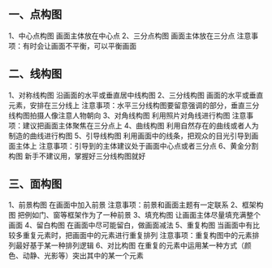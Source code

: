 ## 一、点构图

1、中心点构图
画面主体放在中心点
2、三分点构图
画面主体放在三分点
注意事项：有时会让画面不平衡，可以平衡画面

## 二、线构图

1、对称线构图
沿画面的水平或垂直居中线构图
2、三分线构图
画面的水平或垂直元素，安排在三分线上
注意事项：水平三分线构图要留意强调的部分，垂直三分线构图拍摄人像注意人物朝向
3、对角线构图
利用照片对角线进行构图
注意事项：建议把画面主体聚焦在三分点上
4、曲线构图
利用自然存在的曲线或者人为制造的曲线进行构图
5、引导线构图
利用画面中的线条，把观众的目光引导到画面主体上
注意事项：引导到的主体建议处于画面中心点或者三分点
6、黄金分割构图
新手不建议用，掌握好三分线构图就好

## 三、面构图

1、前景构图
在画面中加入前景
注意事项：前景和画面主题有一定联系
2、框架构图
把例如门、窗等框架作为了一种前景
3、填充构图
让画面主体尽量填充满整个画面
4、留白构图
在画面中尽可能留白，做画面减法
5、重复构图
当画面中有比较多重复元素时，把画面中的元素进行重复排列
注意事项：重复构图中的元素排列最好基于某一种排列逻辑
6、对比构图
在重复的元素中运用某一种方式（颜色、动静、光影等）突出其中的某一个元素